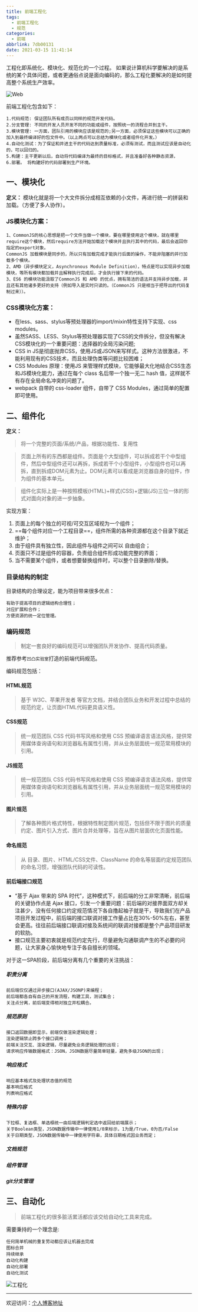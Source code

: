 ```yaml
---
title: 前端工程化
tags:
  - 前端工程化
  - 规范
categories:
  - 前端
abbrlink: 7db00131
date: 2021-03-15 11:41:14
---
```


工程化即系统化、模块化、规范化的一个过程。
如果说计算机科学要解决的是系统的某个具体问题，或者更通俗点说是面向编码的，那么工程化要解决的是如何提高整个系统生产效率。

![Web](https://tiven.cn/static/img/img-web-01-0Gw3pMtwSG5fdava5f1K5.jpg)

<!-- more -->

前端工程化包含如下：

    1.代码规范: 保证团队所有成员以同样的规范开发代码。
    2.分支管理: 不同的开发人员开发不同的功能或组件，按照统一的流程合并到主干。
    3.模块管理: 一方面，团队引用的模块应该是规范的;另一方面，必须保证这些模块可以正确的加入到最终编译好的包文件中。（以上两点可以总结为模块化或者组件化开发。）
    4.自动化测试：为了保证和并进主干的代码达到质量标准，必须有测试，而且测试应该是自动化的，可以回归的。
    5.构建：主干更新以后，自动将代码编译为最终的目标格式，并且准备好各种静态资源，
    6.部署。 将构建好的代码部署到生产环境。

## 一、模块化

**定义：** 模块化就是将一个大文件拆分成相互依赖的小文件，再进行统一的拼装和加载。（方便了多人协作）。

### JS模块化方案：

    1、CommonJS的核心思想是把一个文件当做一个模块，要在哪里使用这个模块，就在哪里require这个模块，然后require方法开始加载这个模块并且执行其中的代码，最后会返回你指定的export对象。
    CommonJS 加载模块是同步的，所以只有加载完成才能执行后面的操作，不能非阻塞的并行加载多个模块。
    2、AMD（异步模块定义，Asynchronous Module Definition），特点是可以实现异步加载模块，等所有模块都加载并且解释执行完成后，才会执行接下来的代码。
    3、ES6 的模块功能汲取了CommonJS 和 AMD 的优点，拥有简洁的语法并支持异步加载，并且还有其他诸多更好的支持（例如导入是实时只读的。（CommonJS 只是相当于把导出的代码复制过来））。

### CSS模块化方案：

* 在less、sass、stylus等预处理器的import/mixin特性支持下实现、css modules。
* 虽然SASS、LESS、Stylus等预处理器实现了CSS的文件拆分，但没有解决CSS模块化的一个重要问题：选择器的全局污染问题;
* CSS in JS是彻底抛弃CSS，使用JS或JSON来写样式。这种方法很激进，不能利用现有的CSS技术，而且处理伪类等问题比较困难；
* CSS Modules 原理：使用JS 来管理样式模块，它能够最大化地结合CSS生态和JS模块化能力，通过在每个 class 名后带一个独一无二 hash 值，这样就不有存在全局命名冲突的问题了。
* webpack 自带的 css-loader 组件，自带了 CSS Modules，通过简单的配置即可使用。


## 二、组件化

**定义：**
> 将一个完整的页面/系统/产品，根据功能性、复用性

> 页面上所有的东西都是组件。页面是个大型组件，可以拆成若干个中型组件，然后中型组件还可以再拆，拆成若干个小型组件，小型组件也可以再拆，直到拆成DOM元素为止。DOM元素可以看成是浏览器自身的组件，作为组件的基本单元。

> 组件化实际上是一种按照模板(HTML)+样式(CSS)+逻辑(JS)三位一体的形式对面向对象的进一步抽象。

实现方案：
1. 页面上的每个独立的可视/可交互区域视为一个组件；
2. ==每个组件对应一个工程目录==，组件所需的各种资源都在这个目录下就近维护；
3. 由于组件具有独立性，因此组件与组件之间可以 自由组合；
4. 页面只不过是组件的容器，负责组合组件形成功能完整的界面；
5. 当不需要某个组件，或者想要替换组件时，可以整个目录删除/替换。


### 目录结构的制定

目录结构的合理设定，能为项目带来很多优点：

    有助于提高项目的逻辑结构合理性；
    对应扩展和合作；
    方便资源的统一定位管理。

### 编码规范

> 制定一套良好的编码规范可以增强团队开发协作、提高代码质量。

推荐参考`凹凸实验室`打造的前端代码规范。

编码规范包括：
#### HTML规范
> 基于 W3C、苹果开发者 等官方文档，并结合团队业务和开发过程中总结的规范约定，让页面HTML代码更具语义性。

#### CSS规范
> 统一规范团队 CSS 代码书写风格和使用 CSS 预编译语言语法风格，提供常用媒体查询语句和浏览器私有属性引用，并从业务层面统一规范常用模块的引用。

#### JS规范
> 统一规范团队 CSS 代码书写风格和使用 CSS 预编译语言语法风格，提供常用媒体查询语句和浏览器私有属性引用，并从业务层面统一规范常用模块的引用。

#### 图片规范
> 了解各种图片格式特性，根据特性制定图片规范，包括但不限于图片的质量约定、图片引入方式、图片合并处理等，旨在从图片层面优化页面性能。

#### 命名规范
> 从 目录、图片、HTML/CSS文件、ClassName 的命名等层面约定规范团队的命名习惯，增强团队代码的可读性。

#### 前后端接口规范
* “基于 Ajax 带来的 SPA 时代”，这种模式下，前后端的分工非常清晰，前后端的关键协作点是 Ajax 接口，引发一个重要问题：前后端的对接界面双方却关注甚少，没有任何接口约定规范情况下各自撸起袖子就是干，导致我们在产品项目开发过程中，前后端的接口联调对接工作量占比在30%-50%左右，甚至会更高。往往前后端接口联调对接及系统间的联调对接都是整个产品项目研发的软肋。
* 接口规范主要初衷就是规范约定先行，尽量避免沟通联调产生的不必要的问题，让大家身心愉快地专注于各自擅长的领域。

对于这一SPA阶段，前后端分离有几个重要的关注挑战：
##### 职责分离

    前后端仅仅通过异步接口(AJAX/JSONP)来编程；
    前后端都各自有自己的开发流程，构建工具，测试集合；
    关注点分离，前后端变得相对独立并松耦合。

##### 规范原则

    接口返回数据即显示，前端仅做渲染逻辑处理；
    渲染逻辑禁止跨多个接口调用；
    前端关注交互、渲染逻辑，尽量避免业务逻辑处理的出现；
    请求响应传输数据格式：JSON，JSON数据尽量简单轻量，避免多级JSON的出现；



##### 响应格式

    响应基本格式及处理状态值的规范
    基本响应格式
    列表响应格式


##### 特殊内容

    下拉框、复选框、单选框统一由后端逻辑判定选中返回给前端展示；
    关于Boolean类型，JSON数据传输中一律使用1/0来标示，1为是/True，0为否/False
    关于日期类型，JSON数据传输中一律使用字符串，具体日期格式因业务而定；


##### 文档规范

##### 组件管理

##### git分支管理


## 三、自动化
> 前端工程化的很多脏活累活都应该交给自动化工具来完成。

需要秉持的一个理念是:

    任何简单机械的重复劳动都应该让机器去完成
    图标合并
    持续继承
    自动化构建
    自动化部署
    自动化测试


![工程化](https://tiven.cn/static/img/img-web-02-AmQft-lDHrxihIGQg0FnR.jpg)

---

欢迎访问：[个人博客地址](https://tiven.cn/p/7db00131/ "天問博客")